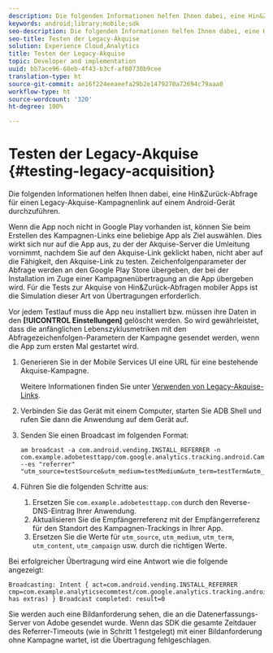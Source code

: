 ```yaml
---
description: Die folgenden Informationen helfen Ihnen dabei, eine Hin&Zurück-Abfrage für einen Legacy-Akquise-Kampagnenlink auf einem Android-Gerät durchzuführen.
keywords: android;library;mobile;sdk
seo-description: Die folgenden Informationen helfen Ihnen dabei, eine Hin&Zurück-Abfrage für einen Legacy-Akquise-Kampagnenlink auf einem Android-Gerät durchzuführen.
seo-title: Testen der Legacy-Akquise
solution: Experience Cloud,Analytics
title: Testen der Legacy-Akquise
topic: Developer and implementation
uuid: bb7ace96-68eb-4f43-b3cf-af80730b9cee
translation-type: ht
source-git-commit: ae16f224eeaeefa29b2e1479270a72694c79aaa0
workflow-type: ht
source-wordcount: '320'
ht-degree: 100%

---
```



# Testen der Legacy-Akquise {#testing-legacy-acquisition}

Die folgenden Informationen helfen Ihnen dabei, eine Hin&amp;Zurück-Abfrage für einen Legacy-Akquise-Kampagnenlink auf einem Android-Gerät durchzuführen.

Wenn die App noch nicht in Google Play vorhanden ist, können Sie beim Erstellen des Kampagnen-Links eine beliebige App als Ziel auswählen. Dies wirkt sich nur auf die App aus, zu der der Akquise-Server die Umleitung vornimmt, nachdem Sie auf den Akquise-Link geklickt haben, nicht aber auf die Fähigkeit, den Akquise-Link zu testen. Zeichenfolgenparameter der Abfrage werden an den Google Play Store übergeben, der bei der Installation im Zuge einer Kampagnenübertragung an die App übergeben wird. Für die Tests zur Akquise von Hin&amp;Zurück-Abfragen mobiler Apps ist die Simulation dieser Art von Übertragungen erforderlich.

Vor jedem Testlauf muss die App neu installiert bzw. müssen ihre Daten in den **[!UICONTROL Einstellungen]** gelöscht werden. So wird gewährleistet, dass die anfänglichen Lebenszyklusmetriken mit den Abfragezeichenfolgen-Parametern der Kampagne gesendet werden, wenn die App zum ersten Mal gestartet wird.

1. Generieren Sie in der Mobile Services UI eine URL für eine bestehende Akquise-Kampagne.

   Weitere Informationen finden Sie unter [Verwenden von Legacy-Akquise-Links](/help/using/acquisition-main/c-marketing-links-builder/t-create-edit-adobe-links/c-use-legacy-acquisition-links/c-use-legacy-acquisition-links.md).
1. Verbinden Sie das Gerät mit einem Computer, starten Sie ADB Shell und rufen Sie dann die Anwendung auf dem Gerät auf.
1. Senden Sie einen Broadcast im folgenden Format:

   ```
   am broadcast -a com.android.vending.INSTALL_REFERRER -n com.example.adobetesttapp/com.google.analytics.tracking.android.CampaignTrackingReceiver --es "referrer" "utm_source=testSource&utm_medium=testMedium&utm_term=testTerm&utm_content=testContent&utm_campaign=testCampaign&trackingcode=trackingvalue"
   ```

1. Führen Sie die folgenden Schritte aus:
   1. Ersetzen Sie `com.example.adobetesttapp.com` durch den Reverse-DNS-Eintrag Ihrer Anwendung.
   1. Aktualisieren Sie die Empfängerreferenz mit der Empfängerreferenz für den Standort des Kampagnen-Trackings in Ihrer App.
   1. Ersetzen Sie die Werte für `utm_source`, `utm_medium`, `utm_term`, `utm_content`, `utm_campaign` usw. durch die richtigen Werte.

Bei erfolgreicher Übertragung wird eine Antwort wie die folgende angezeigt:

```
Broadcasting: Intent { act=com.android.vending.INSTALL_REFERRER cmp=com.example.analyticsecommtest/com.google.analytics.tracking.android.AnalyticsReceiver has extras) } Broadcast completed: result=0
```

Sie werden auch eine Bildanforderung sehen, die an die Datenerfassungs-Server von Adobe gesendet wurde. Wenn das SDK die gesamte Zeitdauer des Referrer-Timeouts (wie in Schritt 1 festgelegt) mit einer Bildanforderung ohne Kampagne wartet, ist die Übertragung fehlgeschlagen.
